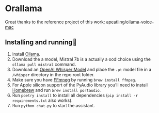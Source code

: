 # Orallama

Great thanks to the reference project of this work: [apeatling/ollama-voice-mac](https://github.com/apeatling/ollama-voice-mac)

## Installing and running🦙

1. Install [Ollama](https://ollama.ai).
2. Download the a model, Mistral 7b is a actually a ood choice using the `ollama pull mistral` command.
3. Download an [OpenAI Whisper Model](https://github.com/openai/whisper/discussions/63#discussioncomment-3798552) and place the `.pt` model file in a `/whisper` directory in the repo root folder.
4. Make sure you have [FFmpeg](https://ffmpeg.org/) by running `brew install ffmpeg`.
5. For Apple silicon support of the PyAudio library you'll need to install [Homebrew](https://brew.sh) and run `brew install portaudio`.
6. Run `poetry install` to install all dependencies (`pip install -r requirements.txt` also works).
7. Run `python chat.py` to start the assistant.
